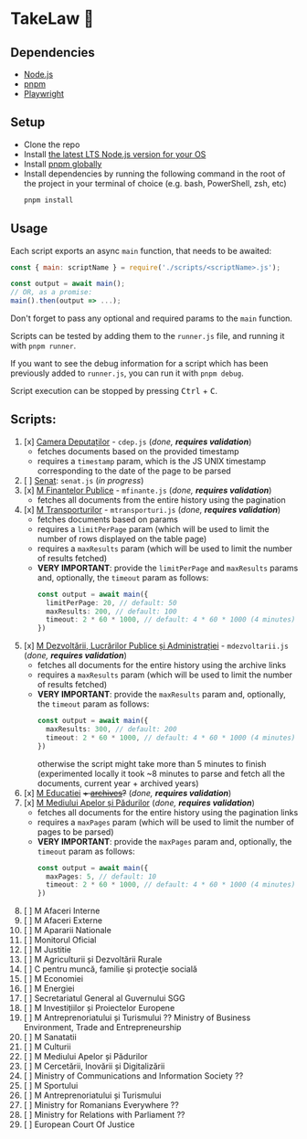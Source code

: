 # TakeLaw 📖

## Dependencies

- [Node.js](https://nodejs.org/en/)
- [pnpm](https://pnpm.io/)
- [Playwright](https://playwright.dev/)

## Setup

- Clone the repo
- Install [the latest LTS Node.js version for your OS](https://nodejs.org/en/download/)
- Install [pnpm globally](https://pnpm.io/installation)
- Install dependencies by running the following command in the root of the project in your terminal of choice (e.g. bash, PowerShell, zsh, etc)
  ```bash
  pnpm install
  ```

## Usage

Each script exports an async `main` function, that needs to be awaited:
```js
const { main: scriptName } = require('./scripts/<scriptName>.js');

const output = await main();
// OR, as a promise:
main().then(output => ...);
```
Don't forget to pass any optional and required params to the `main` function.

Scripts can be tested by adding them to the `runner.js` file, and running it with `pnpm runner`.

If you want to see the debug information for a script which has been previously added to `runner.js`, you can run it with `pnpm debug`.

Script execution can be stopped by pressing <kbd>Ctrl</kbd> + <kbd>C</kbd>.


## Scripts:

1. [x] [Camera Deputaților](https://www.cdep.ro/pls/caseta/eCaseta2015.OrdineZi?idl=1) - `cdep.js` (_done, **requires validation**_) 
    - fetches documents based on the provided timestamp
    - requires a `timestamp` param, which is the JS UNIX timestamp corresponding to the date of the page to be parsed
1. [ ] [Senat](https://www.senat.ro/ProgramLucruZi.aspx?Zi&ComisieID=587d586c-13fa-4bf6-8dbb-9fc3617dbdf4): `senat.js` (_in progress_)
1. [x] [M Finantelor Publice](https://mfinante.gov.ro/ro/acasa/transparenta/proiecte-acte-normative) - `mfinante.js` (_done, **requires validation**_)
    - fetches all documents from the entire history using the pagination
1. [x] [M Transporturilor](https://www.mt.ro/web14/transparenta-decizionala/consultare-publica/acte-normative-in-avizare) - `mtransporturi.js` (_done, **requires validation**_)
    - fetches documents based on params
    - requires a `limitPerPage` param (which will be used to limit the number of rows displayed on the table page)
    - requires a `maxResults` param (which will be used to limit the number of results fetched)
    - **VERY IMPORTANT**: provide the `limitPerPage` and `maxResults` params and, optionally, the `timeout` param as follows:
      ```ts
      const output = await main({
        limitPerPage: 20, // default: 50
        maxResults: 200, // default: 100
        timeout: 2 * 60 * 1000, // default: 4 * 60 * 1000 (4 minutes)
      })
      ```
1. [x] [M Dezvoltării, Lucrărilor Publice și Administrației](https://www.mdlpa.ro/pages/actenormativecaractergeneral) - `mdezvoltarii.js` (_done, **requires validation**_)
   - fetches all documents for the entire history using the archive links
   - requires a `maxResults` param (which will be used to limit the number of results fetched)
   - **VERY IMPORTANT**: provide the `maxResults` param and, optionally, the `timeout` param as follows:
     ```ts
     const output = await main({
       maxResults: 300, // default: 200
       timeout: 2 * 60 * 1000, // default: 4 * 60 * 1000 (4 minutes)
     })
     ```
     otherwise the script might take more than 5 minutes to finish (experimented locally it took ~8 minutes to parse and fetch all the documents, current year + archived years)
1. [x] [M Educatiei](https://www.edu.ro/proiecte-acte-normative) ~~+ [archives](https://www.edu.ro/transparen%C8%9B%C4%83-institu%C8%9Bional%C4%83)?~~ (_done, **requires validation**_)
1. [x] [M Mediului Apelor și Pădurilor](http://www.mmediu.ro/categorie/proiecte-de-acte-normative/41) (_done, **requires validation**_)
    - fetches all documents for the entire history using the pagination links
    - requires a `maxPages` param (which will be used to limit the number of pages to be parsed)
    - **VERY IMPORTANT**: provide the `maxPages` param and, optionally, the `timeout` param as follows:
      ```ts
      const output = await main({
        maxPages: 5, // default: 10
        timeout: 2 * 60 * 1000, // default: 4 * 60 * 1000 (4 minutes)
      })
      ```
1. [ ] M Afaceri Interne
1. [ ] M Afaceri Externe
1. [ ] M Apararii Nationale
1. [ ] Monitorul Oficial
1. [ ] M Justitie
1. [ ] M Agriculturii și Dezvoltării Rurale
1. [ ] C pentru muncă, familie şi protecţie socială
1. [ ] M Economiei
1. [ ] M Energiei
1. [ ] Secretariatul General al Guvernului SGG
1. [ ] M Investițiilor și Proiectelor Europene
1. [ ] M Antreprenoriatului și Turismului ??	Ministry of Business Environment, Trade and Entrepreneurship
1. [ ] M Sanatatii
1. [ ] M Culturii
1. [ ] M Mediului Apelor și Pădurilor
1. [ ] M Cercetării, Inovării și Digitalizării
1. [ ] Ministry of Communications and Information Society ?? 
1. [ ] M Sportului
1. [ ] M Antreprenoriatului și Turismului
1. [ ] Ministry for Romanians Everywhere ??
1. [ ] Ministry for Relations with Parliament ??
1. [ ] European Court Of Justice
